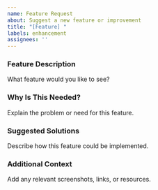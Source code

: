 ```yaml
---
name: Feature Request
about: Suggest a new feature or improvement
title: "[Feature] "
labels: enhancement
assignees: ''
---
```


### Feature Description
What feature would you like to see?

### Why Is This Needed?
Explain the problem or need for this feature.

### Suggested Solutions
Describe how this feature could be implemented.

### Additional Context
Add any relevant screenshots, links, or resources.
